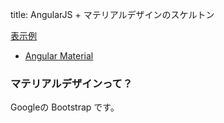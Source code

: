 title: AngularJS + マテリアルデザインのスケルトン

[表示例](${contextRoot}/material.html)

- [Angular Material](https://material.angularjs.org)

### マテリアルデザインって？

Googleの Bootstrap です。

